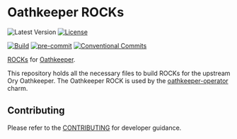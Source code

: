 # Oathkeeper ROCKs

![Latest Version](https://img.shields.io/badge/dynamic/yaml?url=https%3A%2F%2Fraw.githubusercontent.com%2Fcanonical%2Foathkeeper-rock%2Fmain%2Frockcraft.yaml&query=%24.version&label=Release&color=red)
[![License](https://img.shields.io/github/license/canonical/oathkeeper-rock?label=License)](https://github.com/canonical/oathkeeper-rock/blob/main/LICENSE)

[![Build](https://img.shields.io/github/actions/workflow/status/canonical/oathkeeper-rock/push_main.yaml?label=Build)](https://github.com/canonical/oathkeeper-rock/actions/workflows/push_main.yaml)
[![pre-commit](https://img.shields.io/badge/pre--commit-enabled-brightgreen?logo=pre-commit)](https://github.com/pre-commit/pre-commit)
[![Conventional Commits](https://img.shields.io/badge/Conventional%20Commits-1.0.0-%23FE5196.svg)](https://conventionalcommits.org)

[ROCKs](https://canonical-rockcraft.readthedocs-hosted.com/en/latest/explanation/rocks/#rocks-explanation)
for [Oathkeeper](https://github.com/ory/oathkeeper).

This repository holds all the necessary files to build ROCKs for the
upstream Ory Oathkeeper. The Oathkeeper ROCK is used by
the [oathkeeper-operator](https://github.com/canonical/oathkeeper-operator)
charm.

## Contributing

Please refer to the [CONTRIBUTING](CONTRIBUTING.md) for developer guidance.
